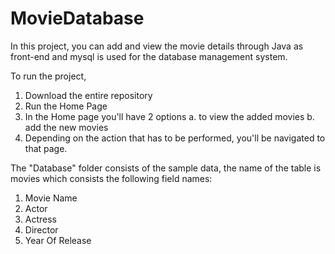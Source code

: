 # MovieDatabase
In this project, you can add and view the movie details through Java as front-end and mysql is used for the database management system.

To run the project,
1.	Download the entire repository
2.	Run the Home Page
3.	In the Home page you'll have 2 options 
        a. to view the added movies 
        b. add the new movies
4.	Depending on the action that has to be performed, you'll be navigated to that page.

The "Database" folder consists of the sample data, the name of the table is movies which consists the following field names:
1.	Movie Name
2.	Actor
3.	Actress
4.	Director
5.	Year Of Release
